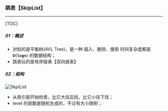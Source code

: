 ### 跳表【SkipList】

------

[TOC]

##### 01：概述

- 对标的是平衡树(AVL Tree)，是一种 插入、删除、搜索 时间复杂度都是 **`O(logn)`** 的数据结构；
- 跳表玩的是有序链表【双向链表】

##### 02：结构

![SkpiList](/Users/likang/Code/Git/Algorithms-and-Data-Structures/02：链表/photos/SkpiList.png)

- 从索引层开始检索，比它大往后找，比它小往下找；
- level 的层数是随机生成的，不过有大小限制；

